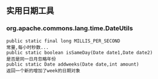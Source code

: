 ## 实用日期工具
### org.apache.commons.lang.time.DateUtils
	public static final long MILLIS_PER_SECOND
    常量,每小时秒数...
	public static boolean isSameDay(Date date1,Date date2)
    是否是同一日月忽略年份
    public static Date addweeks(Date date,int amount)
    返回一个新的增加了week的日期对象
    